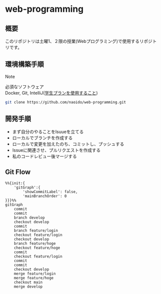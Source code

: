 # web-programming
## 概要
このリポジトリは土曜1、２限の授業(Webプログラミング)で使用するリポジトリです。
## 環境構築手順
> [!NOTE]
> 必須なソフトウェア <br>
> Docker, Git, IntelliJ([学生プランを使用すること](https://blog.jetbrains.com/ja/2019/08/22/2105/))
```bash
git clone https://github.com/naoido/web-programming.git
```
## 開発手順
- まず自分のやることをIsuueを立てる
- ローカルでブランチを作成する
- ローカルで変更を加えたのち、コミットし、プッシュする
- Issueに関連させ、プルリクエストを作成する
- 私のコードレビュー後マージする
## Git Flow
```mermaid
%%{init:{
    'gitGraph':{
        'showCommitLabel': false,
        'mainBranchOrder': 0
}}}%%
gitGraph
    commit
    commit
    branch develop
    checkout develop
    commit
    branch feature/login
    checkout feature/login
    checkout develop
    branch feature/hoge
    checkout feature/hoge
    commit
    checkout feature/login
    commit
    commit
    checkout develop
    merge feature/login
    merge feature/hoge
    checkout main
    merge develop
```
